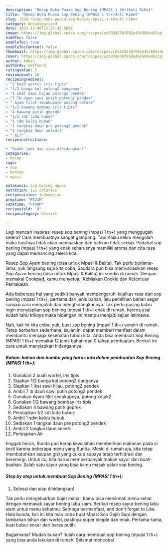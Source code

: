 ```yaml
---
description: "Resep Buka Puasa Sop Bening (MPASI 1 th+)Anti Ribet"
title: "Resep Buka Puasa Sop Bening (MPASI 1 th+)Anti Ribet"
slug: 1568-resep-buka-puasa-sop-bening-mpasi-1-thanti-ribet
category: Uncategorized
date: 2022-12-06T22:23:42.869Z
image: https://img-global.cpcdn.com/recipes/cd6324876f892e49/680x482cq70/sop-bening-mpasi-1-th-foto-resep-utama.jpg
hideToc: false
enableToc: true
enableTocContent: false
thumbnail: https://img-global.cpcdn.com/recipes/cd6324876f892e49/680x482cq70/sop-bening-mpasi-1-th-foto-resep-utama.jpg
cover: https://img-global.cpcdn.com/recipes/cd6324876f892e49/680x482cq70/sop-bening-mpasi-1-th-foto-resep-utama.jpg
author: Admin
authorAv: notfound
ratingvalue: 5
reviewcount: 16
recipeingredient:
- "2 buah wortel iris tipis"
- "1/2 bunga kol potong2 bunganya"
- "1 ikat sawi hijau potong2 pendek"
- "7 lb daun sawi putih potong2 pendek"
- " Ayam filet secukupnya potong kotak2"
- "1/2 bawang bombay iris tipis"
- "4 bawang putih geprek"
- "1/2 sdt lada bubuk"
- "1 sdm kaldu bubuk"
- "1 tangkai daun pre potong2 pendek"
- "2 tangkai daun seledri"
- " Air"
recipeinstructions:

- "Sudah jadi dan siap dihidangkan!"
categories:
- Resep
tags:
- sop
- bening
- mpasi

katakunci: sop bening mpasi 
nutrition: 121 calories
recipecuisine: Indonesian
preptime: "PT21M"
cooktime: "PT49M"
recipeyield: "4"
recipecategory: Dessert

---
```



Lagi mencari inspirasi resep sop bening (mpasi 1 th+) yang menggugah selera? Cara membuatnya sangat gampang. Tapi Kalau keliru mengolah maka hasilnya tidak akan memuaskan dan bahkan tidak sedap. Padahal sop bening (mpasi 1 th+) yang enak seharusnya memiliki aroma dan cita rasa yang dapat memancing selera kita.


Resep Sop Ayam bening (bisa untuk Mpasi &amp; Balita). Tak perlu berlama-lama, yuk langsung saja kita coba, Saudara pun bisa memvariasikan resep Sop Ayam bening (bisa untuk Mpasi &amp; Balita) ini sendiri di rumah. Dengan memakai Cookpad, kamu menyetujui Kebijakan Cookie dan Ketentuan Pemakaian.

Ada beberapa hal yang sedikit banyak mempengaruhi kualitas rasa dari sop bening (mpasi 1 th+), pertama dari jenis bahan, lalu pemilihan bahan segar sampai cara mengolah dan menghidangkannya. Tak perlu pusing kalau ingin menyiapkan sop bening (mpasi 1 th+) enak di rumah, karena asal sudah tahu triknya maka hidangan ini mampu menjadi sajian istimewa.


Nah, kali ini kita coba, yuk, buat sop bening (mpasi 1 th+) sendiri di rumah. Tetap berbahan sederhana, sajian ini dapat memberi manfaat dalam membantu menjaga kesehatan tubuh kita. Anda bisa membuat Sop Bening (MPASI 1 th+) memakai 12 jenis bahan dan 0 tahap pembuatan. Berikut ini cara untuk menyiapkan hidangannya.

<!--inarticleads1-->

##### Bahan-bahan dan bumbu yang harus ada dalam pembuatan Sop Bening (MPASI 1 th+):

1. Gunakan 2 buah wortel, iris tipis
1. Siapkan 1/2 bunga kol potong2 bunganya
1. Siapkan 1 ikat sawi hijau, potong2 pendek
1. Ambil 7 lb daun sawi putih potong2 pendek
1. Gunakan  Ayam filet secukupnya, potong kotak2
1. Gunakan 1/2 bawang bombay iris tipis
1. Sediakan 4 bawang putih geprek
1. Persiapkan 1/2 sdt lada bubuk
1. Ambil 1 sdm kaldu bubuk
1. Sediakan 1 tangkai daun pre potong2 pendek
1. Ambil 2 tangkai daun seledri
1. Persiapkan  Air


Enggak heran, Bunda pun kerap kewalahan memberikan makanan pada si kecil karena beberapa menu yang Bunda. Meski di rumah aja, kita tetap membutuhkan asupan gizi yang cukup supaya tetap terhidrasi dan berenergi. Untuk itu, kita harus memperbanyak makan sayur dan buah-buahan. Salah satu sayur yang bisa kamu masak yakni sop bening. 

<!--inarticleads2-->

##### Step by step untuk membuat Sop Bening (MPASI 1 th+):


1. Selesai dan siap dihidangkan!

Tak perlu mengeluarkan bujet mahal, kamu bisa menikmati menu sehat dengan memasak sayur bening labu siam. Berikut resep sayur bening labu siam untuk menu sehatmu. Semoga bermanfaat, and don&#39;t forget to Like. Halo bunda, kali ini kita mau coba buat Mpasi Sop Gajih Sapi dengan tambahan bihun dan wortel, pastinya super simple dan enak. Pertama-tama, buat bubur encer dari beras putih. 

Bagaimana? Mudah bukan? Itulah cara membuat sop bening (mpasi 1 th+) yang bisa anda lakukan di rumah. Selamat mencoba!
